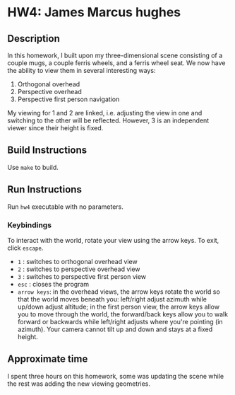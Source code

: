 # HW4: James Marcus hughes

## Description
In this homework, I built upon my three-dimensional scene consisting 
of a couple mugs, a couple ferris wheels, and a ferris wheel seat. We now have the ability to 
view them in several interesting ways:

1. Orthogonal overhead
2. Perspective overhead
3. Perspective first person navigation

My viewing for 1 and 2 are linked, i.e. adjusting the view in one and switching to the other will be reflected. 
However, 3 is an independent viewer since their height is fixed.  

## Build Instructions
Use `make` to build.

## Run Instructions
Run `hw4` executable with no parameters. 

### Keybindings
To interact with the world, rotate your view using the arrow keys. 
To exit, click `escape`.
- `1` : switches to orthogonal overhead view
- `2` : switches to perspective overhead view
- `3` : switches to perspective first person view
- `esc` : closes the program
- `arrow keys`: in the overhead views, the arrow keys rotate the world so that the world moves
beneath you: left/right adjust azimuth while up/down adjust altitude; in the first person view,
the arrow keys allow you to move through the world, the forward/back keys allow you to walk forward 
or backwards while left/right adjusts where you're pointing (in azimuth). 
Your camera cannot tilt up and down and stays at a fixed height.

## Approximate time
I spent three hours on this homework, some was updating the scene while the rest was adding the new 
viewing geometries. 

